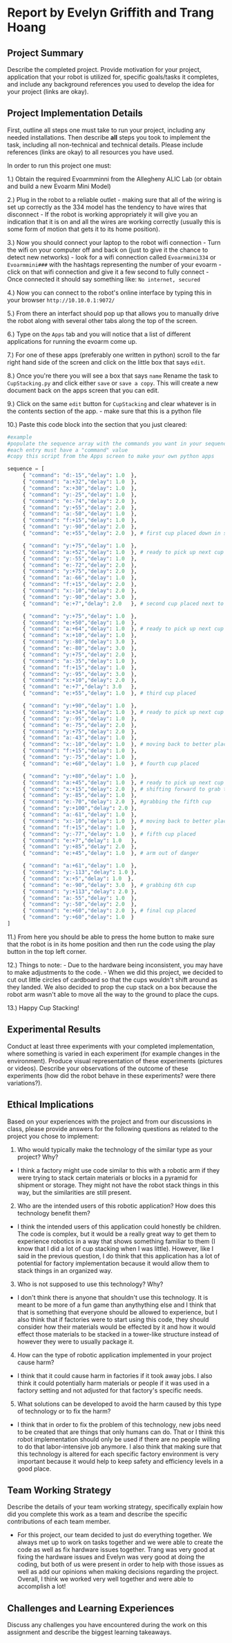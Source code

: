 # Report by Evelyn Griffith and Trang Hoang

## Project Summary

Describe the completed project. Provide motivation for your project, application that your robot is utilized for, specific goals/tasks it completes, and include any background references you used to develop the idea for your project (links are okay).

## Project Implementation Details

First, outline all steps one must take to run your project, including any needed installations. Then describe **all** steps you took to implement the task, including all non-technical and technical details. Please include references (links are okay) to all resources you have used.

In order to run this project one must:

1.) Obtain the required Evoarmminni from the Allegheny ALIC Lab (or obtain and build a new Evoarm Mini Model)

2.) Plug in the robot to a reliable outlet
    - making sure that all of the wiring is set up correctly as the 334 model has the tendency to have wires that disconnect
    - If the robot is working appropriately it will give you an indication that it is on and all the wires are working correctly (usually this is some form of motion that gets it to its home position).
    
3.) Now you should connect your laptop to the robot wifi connection
    - Turn the wifi on your computer off and back on (just to give it the chance to detect new networks)
    - look for a wifi connection called `Evoarmmini334` or `Evoarmmini###` with the hashtags representing the number of your evoarm
    - click on that wifi connection and give it a few second to fully connect
    - Once connected it should say something like: `No internet, secured`
    
4.) Now you can connect to the robot's online interface by typing this in your browser `http://10.10.0.1:9072/`

5.) From there an interfact should pop up that allows you to manually drive the robot along with several other tabs along the top of the screen.

6.) Type on the `Apps` tab and you will notice that a list of different applications for running the evoarm come up.

7.) For one of these apps (preferably one written in python) scroll to the far right hand side of the screen and click on the little box that says `edit`.

8.) Once you're there you will see a box that says `name` Rename the task to `CupStacking.py` and click either `save` or `save a copy`. This will create a new document back on the apps screen that you can edit.

9.) Click on the same `edit` button for `CupStacking` and clear whatever is in the contents section of the app.
    - make sure that this is a python file
    
10.) Paste this code block into the section that you just cleared:

```python
#example
#populate the sequence array with the commands you want in your sequence
#each entry must have a "command" value
#copy this script from the Apps screen to make your own python apps

sequence = [
     { "command": "d:-15","delay": 1.0  },
     { "command": "a:+32","delay": 1.0  },
     { "command": "x:+30","delay": 1.0  },
     { "command": "y:-25","delay": 1.0  },
     { "command": "e:-74","delay": 2.0  },
     { "command": "y:+55","delay": 2.0  },
     { "command": "a:-50","delay": 1.0  },
     { "command": "f:+15","delay": 1.0  },
     { "command": "y:-90","delay": 2.0  },
     { "command": "e:+55","delay": 2.0  }, # first cup placed down in stack position 1

     { "command": "y:+75","delay": 1.0  },
     { "command": "a:+52","delay": 1.0  }, # ready to pick up next cup
     { "command": "y:-55","delay": 1.0  },
     { "command": "e:-72","delay": 2.0  }, 
     { "command": "y:+75","delay": 2.0  },
     { "command": "a:-66","delay": 1.0  },
     { "command": "f:+15","delay": 2.0  },
     { "command": "x:-10","delay": 2.0  },
     { "command": "y:-90","delay": 3.0  },
     { "command": "e:+7","delay": 2.0   }, # second cup placed next to first

     { "command": "y:+75","delay": 1.0  },
     { "command": "e:+50","delay": 1.0  },
     { "command": "a:+64","delay": 1.0  }, # ready to pick up next cup
     { "command": "x:+10","delay": 1.0  },
     { "command": "y:-80","delay": 3.0  },
     { "command": "e:-80","delay": 3.0  }, 
     { "command": "y:+75","delay": 2.0  },
     { "command": "a:-35","delay": 1.0  },
     { "command": "f:+15","delay": 1.0  },
     { "command": "y:-95","delay": 3.0  },
     { "command": "x:+10","delay": 2.0  },
     { "command": "e:+7","delay": 3.0   },
     { "command": "e:+55","delay": 1.0  }, # third cup placed

     { "command": "y:+90","delay": 1.0  },
     { "command": "a:+34","delay": 1.0  }, # ready to pick up next cup
     { "command": "y:-95","delay": 1.0  },
     { "command": "e:-75","delay": 2.0  }, 
     { "command": "y:+75","delay": 2.0  },
     { "command": "a:-43","delay": 1.0  },
     { "command": "x:-10","delay": 1.0  }, # moving back to better place the fourth cup
     { "command": "f:+15","delay": 1.0  },
     { "command": "y:-75","delay": 1.0  },
     { "command": "e:+60","delay": 1.0  }, # fourth cup placed

     { "command": "y:+80","delay": 1.0  },
     { "command": "a:+45","delay": 1.0  }, # ready to pick up next cup
     { "command": "x:+15","delay": 2.0  }, # shifting forward to grab the next cup
     { "command": "y:-85","delay": 1.0  },
     { "command": "e:-70","delay": 2.0  }, #grabbing the fifth cup 
     { "command": "y:+100","delay": 2.0 },
     { "command": "a:-61","delay": 1.0  },
     { "command": "x:-10","delay": 1.0  }, # moving back to better place the cup
     { "command": "f:+15","delay": 1.0  },
     { "command": "y:-77","delay": 1.0  }, # fifth cup placed
     { "command": "e:+7","delay": 1.0   }, 
     { "command": "y:+85","delay": 2.0  },
     { "command": "e:+45","delay": 1.0  }, # arm out of danger

     { "command": "a:+61","delay": 1.0  },
     { "command": "y:-113","delay": 1.0 },
     { "command": "x:+5","delay": 1.0  },
     { "command": "e:-90","delay": 3.0  }, # grabbing 6th cup
     { "command": "y:+113","delay": 2.0 },
     { "command": "a:-55","delay": 1.0  },
     { "command": "y:-50","delay": 2.0  },
     { "command": "e:+60","delay": 2.0  }, # final cup placed
     { "command": "y:+60","delay": 1.0  }
]
```

11.) From here you should be able to press the home button to make sure that the robot is in its home position and then run the code using the play button in the top left corner.

12.) Things to note:
    - Due to the hardware being inconsistent, you may have to make adjustments to the code.
    - When we did this project, we decided to cut out little circles of cardboard so that the cups wouldn't shift around as they landed. We also decided to prop the cup stack on a box because the robot arm wasn't able to move all the way to the ground to place the cups.

13.) Happy Cup Stacking!

## Experimental Results

Conduct at least three experiments with your completed implementation, where something is varied in each experiment (for example changes in the environment). Produce visual representation of these experiments (pictures or videos). Describe your observations of the outcome of these experiments (how did the robot behave in these experiments? were there variations?).

## Ethical Implications

Based on your experiences with the project and from our discussions in class, please provide answers for the following questions as related to the project you chose to implement:

1. Who would typically make the technology of the similar type as your project? Why?

- I think a factory might use code similar to this with a robotic arm if they were trying to stack certain materials or blocks in a pyramid for shipment or storage. They might not have the robot stack things in this way, but the similarities are still present.

2. Who are the intended users of this robotic application? How does this technology benefit them?

- I think the intended users of this application could honestly be children. The code is complex, but it would be a really great way to get them to experience robotics in a way that shows something familiar to them (I know that I did a lot of cup stacking when I was little). However, like I said in the previous question, I do think that this application has a lot of potential for factory implementation because it would allow them to stack things in an organized way.

3. Who is not supposed to use this technology? Why?

- I don't think there is anyone that shouldn't use this technology. It is meant to be more of a fun game than anythything else and I think that that is something that everyone should be allowed to experience, but I also think that if factories were to start using this code, they should consider how their materials would be effected by it and how it would effect those materials to be stacked in a tower-like structure instead of however they were to usually package it.

4. How can the type of robotic application implemented in your project cause harm?

- I think that it could cause harm in factories if it took away jobs. I also think it could potentially harm materials or people if it was used in a factory setting and not adjusted for that factory's specific needs.

5. What solutions can be developed to avoid the harm caused by this type of technology or to fix the harm?

- I think that in order to fix the problem of this technology, new jobs need to be created that are things that only humans can do. That or I think this robot implementation should only be used if there are no people willing to do that labor-intensive job anymore. I also think that making sure that this technology is altered for each specific factory environment is very important because it would help to keep safety and efficiency levels in a good place.

## Team Working Strategy

Describe the details of your team working strategy, specifically explain how did you complete this work as a team and describe the specific contributions of each team member.

- For this project, our team decided to just do everything together. We always met up to work on tasks together and we were able to create the code as well as fix hardware issues together. Trang was very good at fixing the hardware issues and Evelyn was very good at doing the coding, but both of us were present in order to help with those issues as well as add our opinions when making decisions regarding the project. Overall, I think we worked very well together and were able to accomplish a lot!

## Challenges and Learning Experiences

Discuss any challenges you have encountered during the work on this assignment and describe the biggest learning takeaways.
